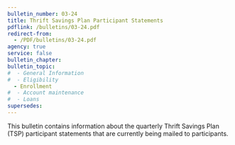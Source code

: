 ```yaml
---
bulletin_number: 03-24
title: Thrift Savings Plan Participant Statements
pdflink: /bulletins/03-24.pdf
redirect-from:
  - /PDF/bulletins/03-24.pdf
agency: true
service: false
bulletin_chapter:
bulletin_topic:
#  - General Information
#  - Eligibility
  - Enrollment
#  - Account maintenance
#  - Loans
supersedes:
---
```


This bulletin contains information about the quarterly Thrift Savings Plan (TSP) participant statements that are currently being mailed to participants.
